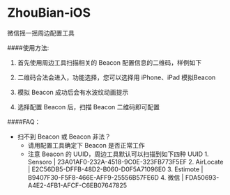 # ZhouBian-iOS
微信摇一摇周边配置工具


####使用方法:

1. 首先使用周边工具扫描相关的 Beacon 配置信息的二维码，样例如下

2. 二维码合法会进入，功能选择，您可以选择用 iPhone、iPad 模拟Beacon

3. 模拟 Beacon 成功后会有水波纹动画提示

4. 选择配置 Beacon 后，扫描 Beacon 二维码即可配置



####FAQ： 
* 扫不到 Beacon 或 Beacon 非法？
	* 	请用配置工具确定下 Beacon 是否正常工作
	*  注意 Beacon 的 UUID，周边工具默认可以扫描到如下四种 UUID
	  1. Sensoro | 23A01AF0-232A-4518-9C0E-323FB773F5EF 
	  2. AirLocate | E2C56DB5-DFFB-48D2-B060-D0F5A71096E0
	  3. Estimote | B9407F30-F5F8-466E-AFF9-25556B57FE6D
	  4. 微信 | FDA50693-A4E2-4FB1-AFCF-C6EB07647825

